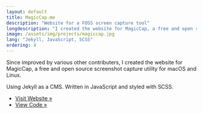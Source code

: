 ```yaml
---
layout: default
title: MagicCap.me
description: "Website for a FOSS screen capture tool"
longdescription: "I created the website for MagicCap, a free and open source screenshot capture utility for macOS and Linux"
image: /assets/img/projects/magiccap.jpg
lang: "Jekyll, JavaScript, SCSS"
ordering: 4
---
```


Since improved by various other contributers, I created the website for MagicCap, a free and open source screenshot capture utility for macOS and Linux.

Using <i class="fas fa-vial" aria-hidden="true"></i> Jekyll as a CMS. Written in <i class="fab fa-js-square" aria-hidden="true"></i> JavaScript and styled with <i class="fab fa-sass" aria-hidden="true"></i> SCSS.

- [Visit Website &raquo;](https://magiccap.me)
- [View Code &raquo;](https://github.com/MagicCap/MagicCap.me)